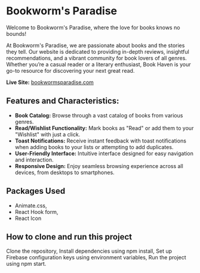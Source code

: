 # Bookworm's Paradise

Welcome to Bookworm's Paradise, where the love for books knows no bounds!

At Bookworm's Paradise, we are passionate about books and the stories they tell. Our website is dedicated to providing in-depth reviews, insightful recommendations, and a vibrant community for book lovers of all genres. Whether you’re a casual reader or a literary enthusiast, Book Haven is your go-to resource for discovering your next great read.

**Live Site:** [bookwormsparadise.com](https://660446ff80297e1907b07587--aquamarine-cucurucho-2055b7.netlify.app/)

## Features and Characteristics:

- **Book Catalog:** Browse through a vast catalog of books from various genres.
- **Read/Wishlist Functionality:** Mark books as "Read" or add them to your "Wishlist" with just a click.
- **Toast Notifications:** Receive instant feedback with toast notifications when adding books to your lists or attempting to add duplicates.
- **User-Friendly Interface:** Intuitive interface designed for easy navigation and interaction.
- **Responsive Design:** Enjoy seamless browsing experience across all devices, from desktops to smartphones.

## Packages Used

- Animate.css,
- React Hook form,
- React Icon

## How to clone and run this project

Clone the repository,
Install dependencies using npm install,
Set up Firebase configuration keys using environment variables,
Run the project using npm start.

